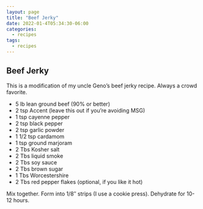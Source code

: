 ```yaml
---
layout: page
title: "Beef Jerky"
date: 2022-01-4T05:34:30-06:00
categories:
  - recipes
tags:
  - recipes
---
```


## Beef Jerky

This is a modification of my uncle Geno’s beef jerky recipe. Always a crowd favorite.

* 5 lb lean ground beef (90% or better)
* 2 tsp Accent (leave this out if you’re avoiding MSG)
* 1 tsp cayenne pepper
* 2 tsp black pepper
* 2 tsp garlic powder
* 1 1/2 tsp cardamom
* 1 tsp ground marjoram
* 2 Tbs Kosher salt
* 2 Tbs liquid smoke
* 2 Tbs soy sauce
* 2 Tbs brown sugar
* 1 Tbs Worcestershire
* 2 Tbs red pepper flakes (optional, if you like it hot)

Mix together. Form into 1/8″ strips (I use a cookie press). Dehydrate for 10-12 hours.

